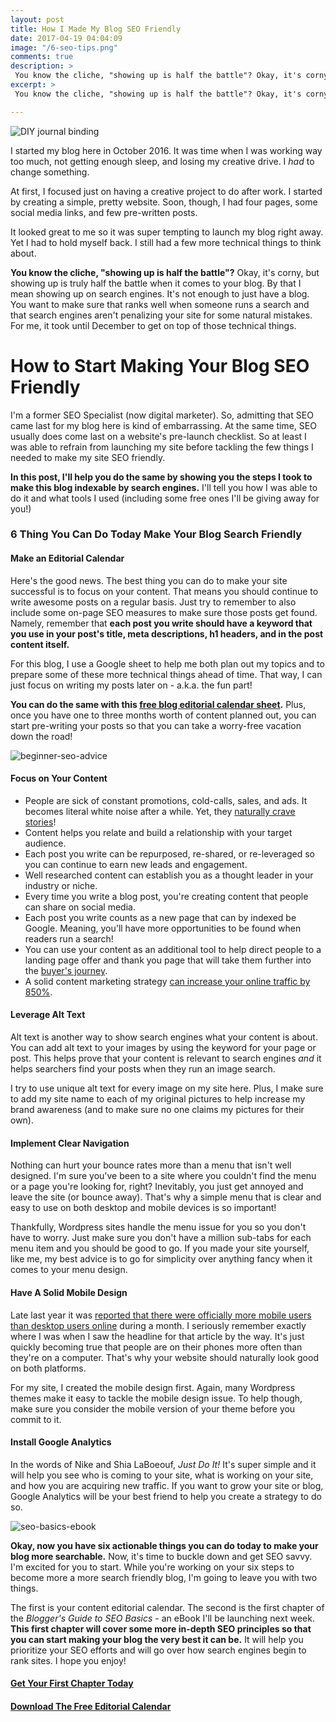 ```yaml
---
layout: post
title: How I Made My Blog SEO Friendly
date: 2017-04-19 04:04:09
image: "/6-seo-tips.png"
comments: true
description: >
 You know the cliche, "showing up is half the battle"? Okay, it's corny, but showing up is truly the half the battle when it comes to your blog. By that I mean showing up on search engines.
excerpt: >
 You know the cliche, "showing up is half the battle"? Okay, it's corny, but showing up is truly the half the battle when it comes to your blog. By that I mean showing up on search engines.

---
```

![DIY journal binding](/assets/6-seo-tips.png)

I started my blog here in October 2016. It was time when I was working way too much, not getting enough sleep, and losing my creative drive. I *had* to change something.

At first, I focused just on having a creative project to do after work. I started by creating a simple, pretty website. Soon, though, I had four pages, some social media links, and few pre-written posts.

It looked great to me so it was super tempting to launch my blog right away. Yet I had to hold myself back. I still had a few more technical things to think about.

**You know the cliche, "showing up is half the battle"?** Okay, it's corny, but showing up is truly half the battle when it comes to your blog. By that I mean showing up on search engines. It's not enough to just have a blog. You want to make sure that ranks well when someone runs a search and that search engines aren't penalizing your site for some natural mistakes. For me, it took until December to get on top of those technical things.

# How to Start Making Your Blog SEO Friendly

I'm a former SEO Specialist (now digital marketer). So, admitting that SEO came last for my blog here is kind of embarrassing. At the same time, SEO usually does come last on a website's pre-launch checklist. So at least I was able to refrain from launching my site before tackling the few things I needed to make my site SEO friendly.

**In this post, I'll help you do the same by showing you the steps I took to make this blog indexable by search engines.** I'll tell you how I was able to do it and what tools I used (including some free ones I'll be giving away for you!)

### 6 Thing You Can Do Today Make Your Blog Search Friendly

#### Make an Editorial Calendar

Here's the good news. The best thing you can do to make your site successful is to focus on your content. That means you should continue to write awesome posts on a regular basis. Just try to remember to also include some on-page SEO measures to make sure those posts get found. Namely, remember that **each post you write should have a keyword that you use in your post's title, meta descriptions, h1 headers, and in the post content itself.**

For this blog, I use a Google sheet to help me both plan out my topics and to prepare some of these more technical things ahead of time. That way, I can just focus on writing my posts later on - a.k.a. the fun part!

**You can do the same with this [free blog editorial calendar sheet](/downloads/blog-editorial-calendar.xlsx).** Plus, once you have one to three months worth of content planned out, you can start pre-writing your posts so that you can take a worry-free vacation down the road!

![beginner-seo-advice](/assets/beginner-seo-advice.png)

#### Focus on Your Content

- People are sick of constant promotions, cold-calls, sales, and ads. It becomes literal white noise after a while. Yet, they [naturally crave stories](http://www.newyorker.com/books/page-turner/can-science-explain-why-we-tell-stories)!
- Content helps you relate and build a relationship with your target audience.
- Each post you write can be repurposed, re-shared, or re-leveraged so you can continue to earn new leads and engagement.
- Well researched content can establish you as a thought leader in your industry or niche.
- Every time you write a blog post, you're creating content that people can share on social media.
- Each post you write counts as a new page that can by indexed be Google. Meaning, you'll have more opportunities to be found when readers run a search!
- You can use your content as an additional tool to help direct people to a landing page offer and thank you page that will take them further into the [buyer's journey](https://blog.hubspot.com/sales/what-is-the-buyers-journey).
- A solid content marketing strategy [can increase your online traffic by 850%](http://www.frac.tl/portfolio-item/viral-marketing-case-study/).


#### Leverage Alt Text

Alt text is another way to show search engines what your content is about. You can add alt text to your images by using the keyword for your page or post. This helps prove that your content is relevant to search engines *and* it helps searchers find your posts when they run an image search.

I try to use unique alt text for every image on my site here. Plus, I make sure to add my site name to each of my original pictures to help increase my brand awareness (and to make sure no one claims my pictures for their own).


#### Implement Clear Navigation
Nothing can hurt your bounce rates more than a menu that isn't well designed. I'm sure you've been to a site where you couldn't find the menu or a page you're looking for, right? Inevitably, you just get annoyed and leave the site (or bounce away). That's why a simple menu that is clear and easy to use on both desktop and mobile devices is so important!

Thankfully, Wordpress sites handle the menu issue for you so you don't have to worry. Just make sure you don't have a million sub-tabs for each menu item and you should be good to go. If you made your site yourself, like me, my best advice is to go for simplicity over anything fancy when it comes to your menu design.

#### Have A Solid Mobile Design
Late last year it was [reported that there were officially more mobile users than desktop users online](http://bgr.com/2016/11/02/internet-usage-desktop-vs-mobile/) during a month. I seriously remember exactly where I was when I saw the headline for that article by the way. It's just quickly becoming true that people are on their phones more often than they're on a computer. That's why your website should naturally look good on both platforms.

For my site, I created the mobile design first. Again, many Wordpress themes make it easy to tackle the mobile design issue. To help though, make sure you consider the mobile version of your theme before you commit to it.

#### Install Google Analytics
In the words of Nike and Shia LaBoeouf, *Just Do It!* It's super simple and it will help you see who is coming to your site, what is working on your site, and how you are acquiring new traffic. If you want to grow your site or blog, Google Analytics will be your best friend to help you create a strategy to do so.

![seo-basics-ebook](/assets/seo-basics-ebook.png)

**Okay, now you have six actionable things you can do today to make your blog more searchable.** Now, it's time to buckle down and get SEO savvy. I'm excited for you to start. While you're working on your six steps to become more a more search friendly blog, I'm going to leave you with two things.

The first is your content editorial calendar. The second is the first chapter of the *Blogger's Guide to SEO Basics* - an eBook I'll be launching next week. **This first chapter will cover some more in-depth SEO principles so that you can start making your blog the very best it can be.** It will help you prioritize your SEO efforts and will go over how search engines begin to rank sites. I hope you enjoy!

#### [Get Your First Chapter Today](/downloads/chapter-1-bloggers-guide-to-seo-basics.pdf)

#### [Download The Free Editorial Calendar](/downloads/blog-editorial-calendar.xlsx)
